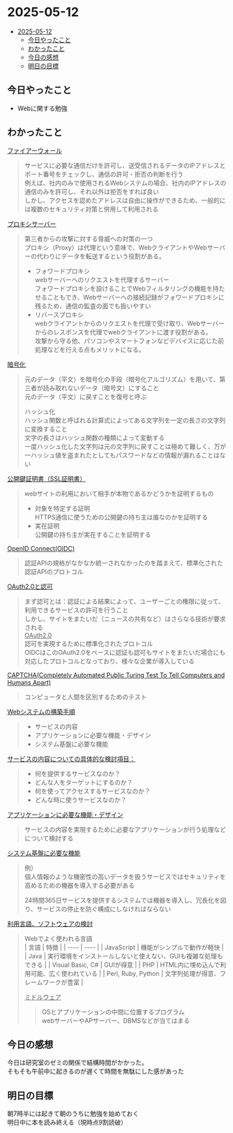 # 2025-05-12  
- [2025-05-12](#2025-05-12)
  - [今日やったこと](#今日やったこと)
  - [わかったこと](#わかったこと)
  - [今日の感想](#今日の感想)
  - [明日の目標](#明日の目標)

## 今日やったこと  
- Webに関する勉強  
## わかったこと  
<ins>ファイアーウォール</ins>  
>サービスに必要な通信だけを許可し、送受信されるデータのIPアドレスとポート番号をチェックし、通信の許可・拒否の判断を行う  
>例えば、社内のみで使用されるWebシステムの場合、社内のIPアドレスの通信のみを許可し、それ以外は拒否をすれば良い  
>しかし、アクセスを認めたアドレスは自由に操作ができるため、一般的には複数のセキュリティ対策と併用して利用される  

<ins>プロキシサーバー</ins>  
>第三者からの攻撃に対する脅威への対策の一つ  
>プロキシ（Proxy）は代理という意味で、WebクライアントやWebサーバーの代わりにデータを転送するという役割がある。  
>- フォワードプロキシ  
>webサーバーへのリクエストを代理するサーバー  
>フォワードプロキシを設けることでWebフィルタリングの機能を持たせることもでき、Webサーバーへの接続記録がフォワードプロキシに
残るため、通信の監査の面でも扱いやすい  
>- リバースプロキシ  
>webクライアントからのリクエストを代理で受け取り、Webサーバーからのレスポンスを代理でwebクライアントに渡す役割がある。  
>攻撃から守る他、パソコンやスマートフォンなどデバイスに応じた前処理などを行える点もメリットになる。  

<ins>暗号化</ins>  
>元のデータ（平文）を暗号化の手段（暗号化アルゴリズム）を用いて、第三者が読み取れないデータ（暗号文）にすること  
>元のデータ（平文）に戻すことを復号と呼ぶ  
>
>ハッシュ化  
>ハッシュ関数と呼ばれる計算式によってある文字列を一定の長さの文字列に変換すること  
>文字の長さはハッシュ関数の種類によって変動する  
>一度ハッシュ化した文字列は元の文字列に戻すことは極めて難しく、万が一ハッシュ値を盗まれたとしてもパスワードなどの情報が漏れることはない  

<ins>公開鍵証明書（SSL証明書）</ins>  
>webサイトの利用において相手が本物であるかどうかを証明するもの  
>- 対象を特定する証明  
>HTTPS通信に使うための公開鍵の持ち主は誰なのかを証明する  
>- 実在証明  
>公開鍵の持ち主が実在することを証明する  

<ins>OpenID Connect(OIDC)  
>認証APIの規格がなかなか統一されなかったのを踏まえて、標準化された認証APIのプロトコル  

<ins>OAuth2.0と認可  
>まず認可とは：認証による結果によって、ユーザーごとの権限に従って、利用できるサービスの許可を行うこと  
>しかし、サイトをまたいだ（ニュースの共有など）はさらなる技術が要求される  
><ins>OAuth2.0</ins>  
>認可を実現するために標準化されたプロトコル  
>OIDCはこのOAuth2.0をベースに認証も認可もサイトをまたいだ場合にも対応したプロトコルとなっており、様々な企業が導入している  

<ins>CAPTCHA(Completely Automated Public Turing Test To Tell Computers and Humans Apart)  
>コンピュータと人間を区別するためのテスト  

<ins>Webシステムの構築手順  
>- サービスの内容  
>- アプリケーションに必要な機能・デザイン  
>- システム基盤に必要な機能  

<ins>サービスの内容についての具体的な検討項目： 
>- 何を提供するサービスなのか？  
>- どんな人をターゲットにするのか？  
>- 何を使ってアクセスするサービスなのか？  
>- どんな時に使うサービスなのか？  

<ins>アプリケーションに必要な機能・デザイン  
>サービスの内容を実現するために必要なアプリケーションが行う処理などについて検討する  

<ins>システム基盤に必要な機能  
>例）  
>個人情報のような機密性の高いデータを扱うサービスではセキュリティを高めるための機器を導入する必要がある  
>
>24時間365日サービスを提供するシステムでは機器を導入し、冗長化を図り、サービスの停止を防ぐ構成にしなければならない  

<ins>利用言語、ソフトウェアの検討  
>Webでよく使われる言語  
>| 言語 | 特徴 |
>| ---- | ---- |
>| JavaScript | 機能がシンプルで動作が軽快 |
>| Java | 実行環境をインストールしないと使えない、GUIも複雑な処理もできる |
>| Visual Basic, C# | GUIが得意 |
>| PHP | HTML内に埋め込んで利用可能、広く使われている |
>| Perl, Ruby, Python | 文字列処理が得意、フレームワークが豊富 |  
>
><ins>ミドルウェア</ins>  
>>OSとアプリケーションの中間に位置するプログラム  
>>webサーバーやAPサーバー、DBMSなどが当てはまる  

## 今日の感想  
今日は研究室のゼミの関係で結構時間がかかった。  
そもそも午前中に起きるのが遅くて時間を無駄にした感があった
## 明日の目標  
朝7時半には起きて朝のうちに勉強を始めておく  
明日中に本を読み終える（現時点9割読破）